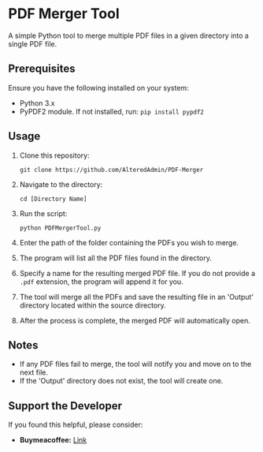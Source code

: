 # PDF Merger Tool

A simple Python tool to merge multiple PDF files in a given directory into a single PDF file.

## Prerequisites

Ensure you have the following installed on your system:
- Python 3.x
- PyPDF2 module. If not installed, run: `pip install pypdf2`

## Usage

1. Clone this repository:
    ```
    git clone https://github.com/AlteredAdmin/PDF-Merger
    ```

2. Navigate to the directory:
    ```
    cd [Directory Name]
    ```

3. Run the script:
    ```
    python PDFMergerTool.py
    ```

4. Enter the path of the folder containing the PDFs you wish to merge.

5. The program will list all the PDF files found in the directory.

6. Specify a name for the resulting merged PDF file. If you do not provide a `.pdf` extension, the program will append it for you.

7. The tool will merge all the PDFs and save the resulting file in an 'Output' directory located within the source directory.

8. After the process is complete, the merged PDF will automatically open.

## Notes

- If any PDF files fail to merge, the tool will notify you and move on to the next file.
- If the 'Output' directory does not exist, the tool will create one.

## Support the Developer

If you found this helpful, please consider:

- **Buymeacoffee:** [Link](http://buymeacoffee.com/alteredadmin)


